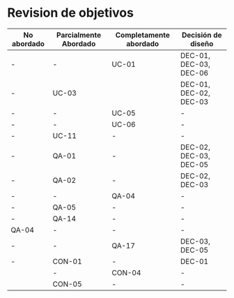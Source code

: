 # Revision de objetivos

| No abordado | Parcialmente Abordado | Completamente abordado | Decisión de diseño     |
| ----------- | --------------------- | ---------------------- | ---------------------- |
| -           | -                     | UC-01                  | DEC-01, DEC-03, DEC-06 |
| -           | UC-03                 |                        | DEC-01, DEC-02, DEC-03 |
| -           | -                     | UC-05                  | -                  |
| -           | -                     | UC-06                  | -                  |
| -           | UC-11                 | -                      | -                  |
| -           | QA-01                 | -                      | DEC-02, DEC-03, DEC-05 |
| -           | QA-02                 | -                      | DEC-02, DEC-03     |
| -           | -                     | QA-04                  | -                  |
| -           | QA-05                 | -                      | -                  |
| -           | QA-14                 | -                      | -                  |
| QA-04       | -                     | -                      | -                  |
| -           | -                     | QA-17                  | DEC-03, DEC-05     ||
| -           | CON-01                | -                      | DEC-01             |
|             | -                     | CON-04                 | -                  |
|             | CON-05                | -                      | -                  |